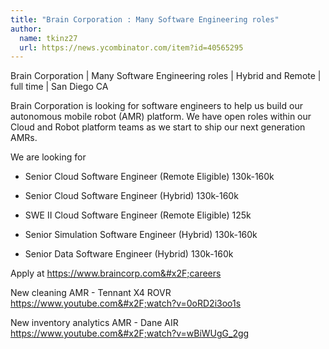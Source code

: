 ```yaml
---
title: "Brain Corporation : Many Software Engineering roles"
author:
  name: tkinz27
  url: https://news.ycombinator.com/item?id=40565295
---
```

Brain Corporation | Many Software Engineering roles | Hybrid and Remote | full time | San Diego CA

Brain Corporation is looking for software engineers to help us build our autonomous mobile robot (AMR) platform. We have open roles within our Cloud and Robot platform teams as we start to ship our next generation AMRs.

We are looking for

* Senior Cloud Software Engineer (Remote Eligible) 130k-160k

* Senior Cloud Software Engineer (Hybrid) 130k-160k

* SWE II Cloud Software Engineer (Remote Eligible) 125k

* Senior Simulation Software Engineer (Hybrid) 130k-160k

* Senior Data Software Engineer (Hybrid) 130k-160k

Apply at <a href="https:&#x2F;&#x2F;www.braincorp.com&#x2F;careers" rel="nofollow">https:&#x2F;&#x2F;www.braincorp.com&#x2F;careers</a>

New cleaning AMR - Tennant X4 ROVR 
<a href="https:&#x2F;&#x2F;www.youtube.com&#x2F;watch?v=0oRD2i3oo1s" rel="nofollow">https:&#x2F;&#x2F;www.youtube.com&#x2F;watch?v=0oRD2i3oo1s</a>

New inventory analytics AMR - Dane AIR <a href="https:&#x2F;&#x2F;www.youtube.com&#x2F;watch?v=wBiWUgG_2gg" rel="nofollow">https:&#x2F;&#x2F;www.youtube.com&#x2F;watch?v=wBiWUgG_2gg</a>
